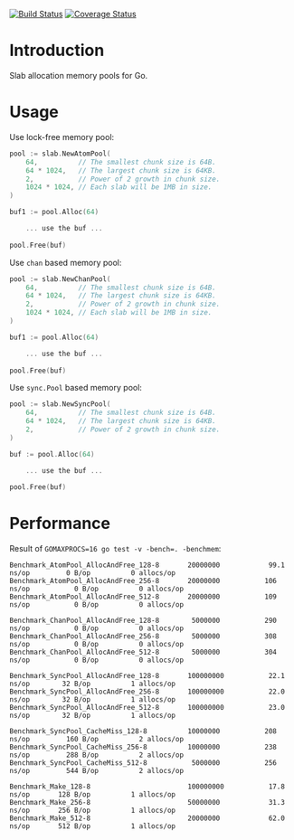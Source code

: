 [![Build Status](https://travis-ci.org/funny/slab.svg)](https://travis-ci.org/funny/slab)
[![Coverage Status](https://coveralls.io/repos/funny/slab/badge.svg?branch=master&service=github)](https://coveralls.io/github/funny/slab?branch=master)

Introduction
============

Slab allocation memory pools for Go.

Usage
=====

Use lock-free memory pool:

```go
pool := slab.NewAtomPool(
	64,          // The smallest chunk size is 64B.
	64 * 1024,   // The largest chunk size is 64KB.
	2,           // Power of 2 growth in chunk size.
	1024 * 1024, // Each slab will be 1MB in size.
)

buf1 := pool.Alloc(64)

    ... use the buf ...
	
pool.Free(buf)
```

Use `chan` based memory pool:

```go
pool := slab.NewChanPool(
	64,          // The smallest chunk size is 64B.
	64 * 1024,   // The largest chunk size is 64KB.
	2,           // Power of 2 growth in chunk size.
	1024 * 1024, // Each slab will be 1MB in size.
)

buf1 := pool.Alloc(64)

    ... use the buf ...
	
pool.Free(buf)
```

Use `sync.Pool` based memory pool:

```go
pool := slab.NewSyncPool(
	64,          // The smallest chunk size is 64B.
	64 * 1024,   // The largest chunk size is 64KB.
	2,           // Power of 2 growth in chunk size.
)

buf := pool.Alloc(64)

    ... use the buf ...
	
pool.Free(buf)
```

Performance
===========

Result of `GOMAXPROCS=16 go test -v -bench=. -benchmem`:

```
Benchmark_AtomPool_AllocAndFree_128-8   	20000000	        99.1 ns/op	       0 B/op	       0 allocs/op
Benchmark_AtomPool_AllocAndFree_256-8   	20000000	       106 ns/op	       0 B/op	       0 allocs/op
Benchmark_AtomPool_AllocAndFree_512-8   	20000000	       109 ns/op	       0 B/op	       0 allocs/op

Benchmark_ChanPool_AllocAndFree_128-8   	 5000000	       290 ns/op	       0 B/op	       0 allocs/op
Benchmark_ChanPool_AllocAndFree_256-8   	 5000000	       308 ns/op	       0 B/op	       0 allocs/op
Benchmark_ChanPool_AllocAndFree_512-8   	 5000000	       304 ns/op	       0 B/op	       0 allocs/op

Benchmark_SyncPool_AllocAndFree_128-8   	100000000	        22.1 ns/op	      32 B/op	       1 allocs/op
Benchmark_SyncPool_AllocAndFree_256-8   	100000000	        22.0 ns/op	      32 B/op	       1 allocs/op
Benchmark_SyncPool_AllocAndFree_512-8   	100000000	        23.0 ns/op	      32 B/op	       1 allocs/op

Benchmark_SyncPool_CacheMiss_128-8      	10000000	       208 ns/op	     160 B/op	       2 allocs/op
Benchmark_SyncPool_CacheMiss_256-8      	10000000	       238 ns/op	     288 B/op	       2 allocs/op
Benchmark_SyncPool_CacheMiss_512-8      	 5000000	       256 ns/op	     544 B/op	       2 allocs/op

Benchmark_Make_128-8                    	100000000	        17.8 ns/op	     128 B/op	       1 allocs/op
Benchmark_Make_256-8                    	50000000	        31.3 ns/op	     256 B/op	       1 allocs/op
Benchmark_Make_512-8                    	20000000	        62.0 ns/op	     512 B/op	       1 allocs/op
```
